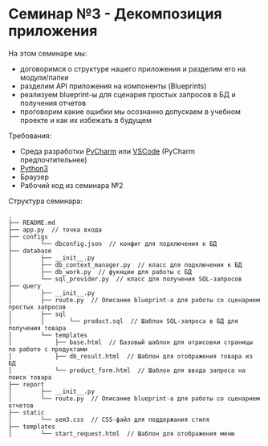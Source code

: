 # Семинар №3 - Декомпозиция приложения

На этом семинаре мы:
- договоримся о структуре нашего приложения и разделим его на модули/папки
- разделим API приложения на компоненты (Blueprints)
- реализуем blueprint-ы для сценария простых запросов в БД и получения отчетов
- проговорим какие ошибки мы осознанно допускаем в учебном проекте и как их избежать в будущем

Требования:
- Среда разработки [PyCharm](https://www.jetbrains.com/pycharm/download) или [VSCode](https://code.visualstudio.com/) (PyCharm предпочтительнее)
- [Python3](https://www.python.org/downloads/)
- Браузер
- Рабочий код из семинара №2

Структура семинара:
```
.
├── README.md
├── app.py  // точка входа
├── configs
│        └── dbconfig.json  // конфиг для подключения к БД
├── database
│        ├── __init__.py
│        ├── db_context_manager.py  // класс для подключения к БД
│        ├── db_work.py  // фукнции для работы с БД
│        └── sql_provider.py  // класс для получения SQL-запросов
├── query
│        ├── __init__.py
│        ├── route.py  // Описание blueprint-а для работы со сценарием простых запросов
│        ├── sql
│        │       └── product.sql  // Шаблон SQL-запроса в БД для получения товара
│        └── templates
│            ├── base.html  // Базовый шаблон для отрисовки страницы по работе с продуктами
│            ├── db_result.html  // Шаблон для отображения товара из БД
│            └── product_form.html  // Шаблон для ввода запроса на поиск товара
├── report
│        ├── __init__.py
│        └── route.py  // Описание blueprint-а для работы со сценарием отчетов
├── static
│        └── sem3.css  // CSS-файл для поддержания стиля
├── templates
│        └── start_request.html  // Шаблон для отображения меню
```
